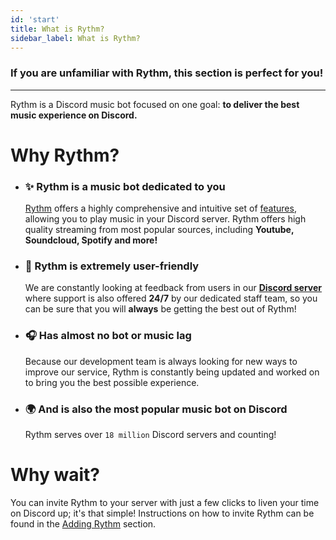 ```yaml
---
id: 'start'
title: What is Rythm?
sidebar_label: What is Rythm?
---
```

### If you are unfamiliar with Rythm, this section is perfect for you!
---
Rythm is a Discord music bot focused on one goal: **to deliver the best music experience on Discord.**

# Why Rythm?
   - ### ✨ **Rythm is a music bot dedicated to you**
     [Rythm](https://rythm.fm/) offers a highly comprehensive and intuitive set of [features](/features), allowing you to play music in your Discord server. Rythm offers high quality streaming from most popular sources, including **Youtube, Soundcloud, Spotify and more!**  

   - ### 💑 **Rythm is extremely user-friendly**
     We are constantly looking at feedback from users in our **[Discord server](https://rythm.fm/support)** where support is also offered __**24/7**__ by our dedicated staff team, so you can be sure that you will **always** be getting the best out of Rythm!

   - ### 🎧 **Has almost no bot or music lag**
     Because our development team is always looking for new ways to improve our service, Rythm is constantly being updated and worked on to bring you the best possible experience.

   - ### 🌍 **And is also the most popular music bot on Discord**
     Rythm serves over `18 million` Discord servers and counting!

# Why wait?
You can invite Rythm to your server with just a few clicks to liven your time on Discord up; it's that simple! Instructions on how to invite Rythm can be found in the [Adding Rythm](/adding_rythm) section.
